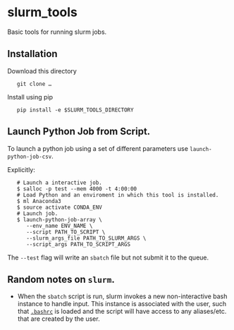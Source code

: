 # slurm_tools
Basic tools for running slurm jobs.

## Installation

Download this directory

```
   git clone … 
```

Install using pip

```
   pip install -e $SLURM_TOOLS_DIRECTORY
```


## Launch Python Job from Script.

To launch a python job using a set of different parameters use `launch-python-job-csv`.

Explicitly:

```
   # Launch a interactive job.
   $ salloc -p test --mem 4000 -t 4:00:00 
   # Load Python and an enviroment in which this tool is installed.
   $ ml Anaconda3
   $ source activate CONDA_ENV
   # Launch job.
   $ launch-python-job-array \
      --env_name ENV_NAME \
      --script PATH_TO_SCRIPT \
      --slurm_args_file PATH_TO_SLURM_ARGS \
      --script_args PATH_TO_SCRIPT_ARGS
```

The `--test` flag will write an `sbatch` file but not submit it to the queue.

## Random notes on `slurm`.

  - When the `sbatch` script is run, slurm invokes a new non-interactive bash instance to handle input. This instance is associated with the user, such that [`.bashrc`](https://linuxize.com/post/bashrc-vs-bash-profile/) is loaded and the script will have access to any aliases/etc. that are created by the user.
